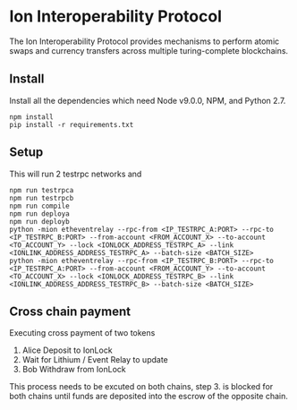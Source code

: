 # Ion Interoperability Protocol

The Ion Interoperability Protocol provides mechanisms to perform atomic swaps and currency transfers across
multiple turing-complete blockchains.

## Install

Install all the dependencies which need Node v9.0.0, NPM, and Python 2.7.

```
npm install
pip install -r requirements.txt
```

## Setup

This will run 2 testrpc networks and 

```
npm run testrpca
npm run testrpcb
npm run compile
npm run deploya
npm run deployb
python -mion etheventrelay --rpc-from <IP_TESTRPC_A:PORT> --rpc-to <IP_TESTRPC_B:PORT> --from-account <FROM_ACCOUNT_X> --to-account <TO_ACCOUNT_Y> --lock <IONLOCK_ADDRESS_TESTRPC_A> --link <IONLINK_ADDRESS_ADDRESS_TESTRPC_A> --batch-size <BATCH_SIZE>
python -mion etheventrelay --rpc-from <IP_TESTRPC_B:PORT> --rpc-to <IP_TESTRPC_A:PORT> --from-account <FROM_ACCOUNT_Y> --to-account <TO_ACCOUNT_X> --lock <IONLOCK_ADDRESS_TESTRPC_B> --link <IONLINK_ADDRESS_ADDRESS_TESTRPC_B> --batch-size <BATCH_SIZE>
```

## Cross chain payment

Executing cross payment of two tokens

1. Alice Deposit to IonLock
2. Wait for Lithium / Event Relay to update 
3. Bob Withdraw from IonLock

This process needs to be excuted on both chains, step 3. is blocked for both chains until funds are deposited into the escrow of the opposite chain.

